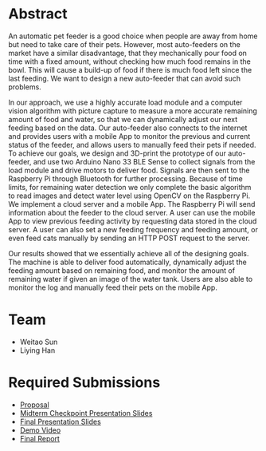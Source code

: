 # Abstract

An automatic pet feeder is a good choice when people are away from home but need to take care of their pets. However, most auto-feeders on the market have a similar disadvantage, that they mechanically pour food on time with a fixed amount, without checking how much food remains in the bowl. This will cause a build-up of food if there is much food left since the last feeding. We want to design a new auto-feeder that can avoid such problems. 

In our approach, we use a highly accurate load module and a computer vision algorithm with picture capture to measure a more accurate remaining amount of food and water, so that we can dynamically adjust our next feeding based on the data. Our auto-feeder also connects to the internet and provides users with a mobile App to monitor the previous and current status of the feeder, and allows users to manually feed their pets if needed. To achieve our goals, we design and 3D-print the prototype of our auto-feeder, and use two Arduino Nano 33 BLE Sense to collect signals from the load module and drive motors to deliver food. Signals are then sent to the Raspberry Pi through Bluetooth for further processing. Because of time limits, for remaining water detection we only complete the basic algorithm to read images and detect water level using OpenCV on the Raspberry Pi. We implement a cloud server and a mobile App. The Raspberry Pi will send information about the feeder to the cloud server. A user can use the mobile App to view previous feeding activity by requesting data stored in the cloud server. A user can also set a new feeding frequency and feeding amount, or even feed cats manually by sending an HTTP POST request to the server. 

Our results showed that we essentially achieve all of the designing goals. The machine is able to deliver food automatically, dynamically adjust the feeding amount based on remaining food, and monitor the amount of remaining water if given an image of the water tank. Users are also able to monitor the log and manually feed their pets on the mobile App.

# Team

* Weitao Sun
* Liying Han

# Required Submissions

* [Proposal](https://github.com/7hgTnec/ecem202a_project/blob/main/docs/proposal.md)
* [Midterm Checkpoint Presentation Slides](https://www.youtube.com/watch?v=6sHJ5y1Uhzs)
* [Final Presentation Slides](http://)
* [Demo Video](https://drive.google.com/file/d/1RbNqImx3Dk9ITvyLzwktnJUrLoQa-qmm/view)
* [Final Report](https://github.com/7hgTnec/ecem202a_project/blob/main/docs/report.md)
